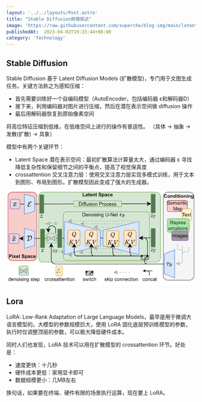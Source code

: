 ```yaml
---
layout: '../../layouts/Post.astro'
title: "Stable Diffusion原理简述"
image: 'https://raw.githubusercontent.com/superche/blog-img/main/latent-diffusion.png'
publishedAt:  2023-04-02T19:33:44+08:00
category: 'Technology'
---
```


## Stable Diffusion

Stable Diffusion 基于 Latent Diffusion Models (扩散模型)，专门用于文图生成任务。关键方法称之为感知压缩：

* 首先需要训练好一个自编码模型（AutoEncoder，包括编码器 ε和解码器D）
* 接下来，利用编码器对图片进行压缩，然后在潜在表示空间做 diffusion 操作
* 最后用解码器恢复到原始像素空间

将高位特征压缩到低维，在低维空间上进行的操作有普适性。
（具体 -> 抽象 -> 发散(扩散) -> 具象）

模型中有两个关键环节：

* Latent Space 潜在表示空间：最初扩散算法计算量太大，通过编码器 ε 寻找降低复杂性和保留细节之间的平衡点，提高了视觉保真度
* crossattention 交叉注意力层：使用交叉注意力层实现多模式训练，用于文本到图形、布局到图形。扩散模型因此变成了强大的生成器。

![Diffusion Model](https://raw.githubusercontent.com/superche/blog-img/main/latent-diffusion.png)

## Lora

LoRA: Low-Rank Adaptation of Large Language Models，最早是用于微调大语言模型的。大模型的参数规模巨大，使用 LoRA 固化底层预训练模型的参数，执行时仅调整顶层的参数，可以极大降低硬件成本。

同时人们也发现，LoRA 技术可以用在扩散模型的 crossattention 环节。好处是：

* 速度更快：十几秒
* 硬件成本更低：家用显卡即可
* 数据规模更小：几MB左右

换句话，如果要在终端、硬件有限的场景执行运算，现在要上 LoRA。
